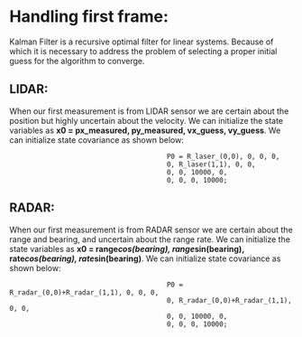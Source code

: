 # Handling first frame:
Kalman Filter is a recursive optimal filter for linear systems. Because of which it is necessary to address the problem of selecting a proper initial guess for the algorithm to converge.
## LIDAR:
When our first measurement is from LIDAR sensor we are certain about the position but highly uncertain about the velocity.
We can initialize the state variables as **x0 = px_measured, py_measured, vx_guess, vy_guess**.
We can initialize state covariance as shown below:
                             
                                           P0 = R_laser_(0,0), 0, 0, 0,
                                           0, R_laser(1,1), 0, 0,
                                           0, 0, 10000, 0,
                                           0, 0, 0, 10000;

## RADAR:
When our first measurement is from RADAR sensor we are certain about the range and bearing, and uncertain about the range rate. We can initialize the state variables as **x0 = range*cos(bearing), range*sin(bearing), rate*cos(bearing), rate*sin(bearing)**.
We can initialize state covariance as shown below:
                             
                                           P0 = R_radar_(0,0)+R_radar_(1,1), 0, 0, 0,
                                           0, R_radar_(0,0)+R_radar_(1,1), 0, 0,
                                           0, 0, 10000, 0,
                                           0, 0, 0, 10000;
